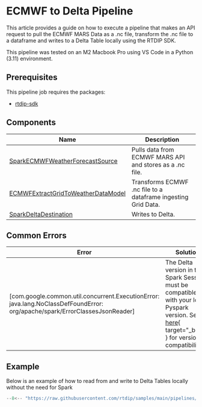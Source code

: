 # ECMWF to Delta Pipeline

This article provides a guide on how to execute a pipeline that makes an API request to pull the ECMWF MARS Data as a .nc file, transform the .nc file to a dataframe and writes to a Delta Table locally using the RTDIP SDK. 

This pipeline was tested on an M2 Macbook Pro using VS Code in a Python (3.11) environment.

## Prerequisites
This pipeline job requires the packages:

* [rtdip-sdk](../../../../getting-started/installation.md#installing-the-rtdip-sdk)


## Components
|Name|Description|
|---------------------------|----------------------|
|[SparkECMWFWeatherForecastSource](../../../code-reference/pipelines/sources/spark/ecmwf/weather_forecast.md)|Pulls data from ECMWF MARS API and stores as a .nc file.|
|[ECMWFExtractGridToWeatherDataModel](../../../code-reference/pipelines/transformers/spark/ecmwf/nc_extractgrid_to_weather_data_model.md)|Transforms ECMWF .nc file to a dataframe ingesting Grid Data.|
|[SparkDeltaDestination](../../../code-reference/pipelines/destinations/spark/delta.md)|Writes to Delta.|

## Common Errors
|Error|Solution|
|---------------------------|----------------------|
|[com.google.common.util.concurrent.ExecutionError: java.lang.NoClassDefFoundError: org/apache/spark/ErrorClassesJsonReader]|The Delta version in the Spark Session must be compatible with your local Pyspark version. See [here](https://docs.delta.io/latest/releases.html){ target="_blank" } for version compatibility|



## Example
Below is an example of how to read from and write to Delta Tables locally without the need for Spark

```python
--8<-- "https://raw.githubusercontent.com/rtdip/samples/main/pipelines/deploy/ECMWF-to-Delta/pipeline.py"
```